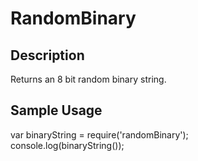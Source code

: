 # RandomBinary

## Description
Returns an 8 bit random binary string.

## Sample Usage
var binaryString = require('randomBinary');  
console.log(binaryString());
